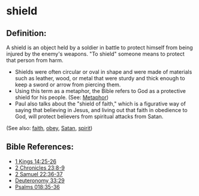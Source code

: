 # shield #

## Definition: ##

A shield is an object held by a soldier in battle to protect himself from being injured by the enemy's weapons. "To shield" someone means to protect that person from harm.

* Shields were often circular or oval in shape and were made of materials such as leather, wood, or metal that were sturdy and thick enough to keep a sword or arrow from piercing them.
* Using this term as a metaphor, the Bible refers to God as a protective shield for his people. (See: [Metaphor](en/ta-vol1/translate/man/figs-metaphor))
* Paul also talks about the "shield of faith," which is a figurative way of saying that believing in Jesus, and living out that faith in obedience to God, will protect believers from spiritual attacks from Satan.

(See also: [faith](../kt/faith.md), [obey](../other/obey.md), [Satan](../kt/satan.md), [spirit](../kt/spirit.md))

## Bible References: ##

* [1 Kings 14:25-26](en/tn/1ki/help/14/25)
* [2 Chronicles 23:8-9](en/tn/2ch/help/23/08)
* [2 Samuel 22:36-37](en/tn/2sa/help/22/36)
* [Deuteronomy 33:29](en/tn/deu/help/33/29)
* [Psalms 018:35-36](en/tn/psa/help/18/35)